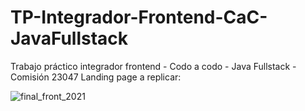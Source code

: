 # TP-Integrador-Frontend-CaC-JavaFullstack
Trabajo práctico integrador frontend - Codo a codo - Java Fullstack - Comisión 23047
Landing page a replicar:

![final_front_2021](https://user-images.githubusercontent.com/103806440/233510596-268872fa-4414-421b-91da-25a9b1400e24.jpg)
